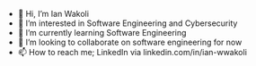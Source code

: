 - 👋 Hi, I’m Ian Wakoli
- 👀 I’m interested in Software Engineering and Cybersecurity
- 🌱 I’m currently learning Software Engineering
- 💞️ I’m looking to collaborate on software engineering for now
- 📫 How to reach me; LinkedIn via linkedin.com/in/ian-wwakoli

<!---
Ianwakoli/Ianwakoli is a ✨ special ✨ repository because its `README.md` (this file) appears on your GitHub profile.
You can click the Preview link to take a look at your changes.
--->
